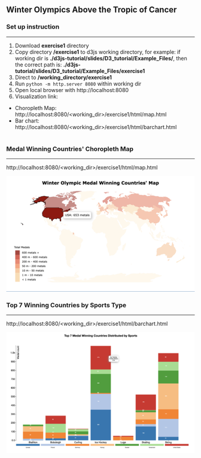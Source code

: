 ## Winter Olympics Above the Tropic of Cancer

### Set up instruction
-------------------
1. Download **exercise1** directory
2. Copy directory **/exercise1** to d3js working directory, for example: if working dir is **./d3js-tutorial/slides/D3_tutorial/Example_Files/**, then the correct path is: **./d3js-tutorial/slides/D3_tutorial/Example_Files/exercise1**
3. Direct to **/working_directory/exercise1**
4. Run ```python -m http.server 8080``` within working dir
5. Open local browser with http://localhost:8080
6. Visualization link:
- Choropleth Map: http://localhost:8080/<working_dir>/exercise1/html/map.html
- Bar chart: http://localhost:8080/<working_dir>/exercise1/html/barchart.html
<br></br>

### Medal Winning Countries' Choropleth Map
-------------------
http://localhost:8080/<working_dir>/exercise1/html/map.html

<img src="./img/map.png" alt="map" width="600"/>

### Top 7 Winning Countries by Sports Type
-------------------
http://localhost:8080/<working_dir>/exercise1/html/barchart.html

<img src="./img/stacked_bar.png" alt="map" width="600"/>
